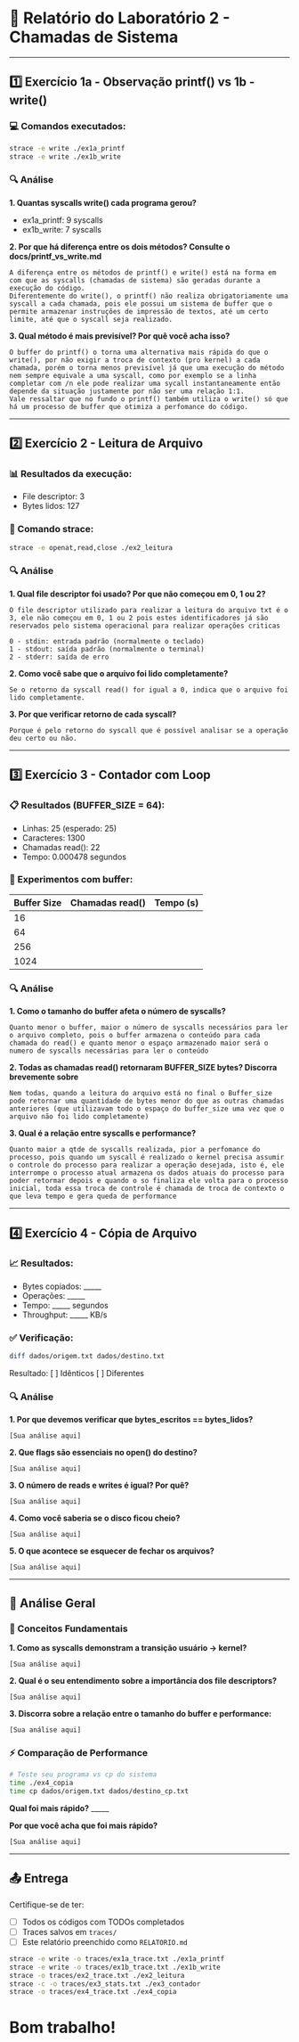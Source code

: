 # 📝 Relatório do Laboratório 2 - Chamadas de Sistema

---

## 1️⃣ Exercício 1a - Observação printf() vs 1b - write()

### 💻 Comandos executados:
```bash
strace -e write ./ex1a_printf
strace -e write ./ex1b_write
```

### 🔍 Análise

**1. Quantas syscalls write() cada programa gerou?**
- ex1a_printf: 9 syscalls
- ex1b_write: 7 syscalls

**2. Por que há diferença entre os dois métodos? Consulte o docs/printf_vs_write.md**

```
A diferença entre os métodos de printf() e write() está na forma em com que as syscalls (chamadas de sistema) são geradas durante a execução do código. 
Diferentemente do write(), o printf() não realiza obrigatoriamente uma syscall a cada chamada, pois ele possui um sistema de buffer que o permite armazenar instruções de impressão de textos, até um certo limite, até que o syscall seja realizado.
```

**3. Qual método é mais previsível? Por quê você acha isso?**

```
O buffer do printf() o torna uma alternativa mais rápida do que o write(), por não exigir a troca de contexto (pro kernel) a cada chamada, porém o torna menos previsível já que uma execução do método nem sempre equivale a uma syscall, como por exemplo se a linha completar com /n ele pode realizar uma sycall instantaneamente então depende da situação justamente por não ser uma relação 1:1.
Vale ressaltar que no fundo o printf() também utiliza o write() só que há um processo de buffer que otimiza a perfomance do código.
```

---

## 2️⃣ Exercício 2 - Leitura de Arquivo

### 📊 Resultados da execução:
- File descriptor: 3
- Bytes lidos: 127

### 🔧 Comando strace:
```bash
strace -e openat,read,close ./ex2_leitura
```

### 🔍 Análise

**1. Qual file descriptor foi usado? Por que não começou em 0, 1 ou 2?**

```
O file descriptor utilizado para realizar a leitura do arquivo txt é o 3, ele não começou em 0, 1 ou 2 pois estes identificadores já são reservados pelo sistema operacional para realizar operações criticas

0 - stdin: entrada padrão (normalmente o teclado) 
1 - stdout: saída padrão (normalmente o terminal) 
2 - stderr: saída de erro
```

**2. Como você sabe que o arquivo foi lido completamente?**

```
Se o retorno da syscall read() for igual a 0, indica que o arquivo foi lido completamente.
```

**3. Por que verificar retorno de cada syscall?**

```
Porque é pelo retorno do syscall que é possível analisar se a operação deu certo ou não.
```

---

## 3️⃣ Exercício 3 - Contador com Loop

### 📋 Resultados (BUFFER_SIZE = 64):
- Linhas: 25 (esperado: 25)
- Caracteres: 1300
- Chamadas read(): 22
- Tempo: 0.000478 segundos

### 🧪 Experimentos com buffer:

| Buffer Size | Chamadas read() | Tempo (s) |
|-------------|-----------------|-----------|
| 16          |                 |           |
| 64          |                 |           |
| 256         |                 |           |
| 1024        |                 |           |

### 🔍 Análise

**1. Como o tamanho do buffer afeta o número de syscalls?**

```
Quanto menor o buffer, maior o número de syscalls necessários para ler o arquivo completo, pois o buffer armazena o conteúdo para cada chamada do read() e quanto menor o espaço armazenado maior será o numero de syscalls necessárias para ler o conteúdo 
```

**2. Todas as chamadas read() retornaram BUFFER_SIZE bytes? Discorra brevemente sobre**

```
Nem todas, quando a leitura do arquivo está no final o Buffer_size pode retornar uma quantidade de bytes menor do que as outras chamadas anteriores (que utilizavam todo o espaço do buffer_size uma vez que o arquivo não foi lido completamente)
```

**3. Qual é a relação entre syscalls e performance?**

```
Quanto maior a qtde de syscalls realizada, pior a perfomance do processo, pois quando um syscall é realizado o kernel precisa assumir o controle do processo para realizar a operação desejada, isto é, ele interrompe o processo atual armazena os dados atuais do processo para poder retormar depois e quando o so finaliza ele volta para o processo inicial, toda essa troca de controle é chamada de troca de contexto o que leva tempo e gera queda de performance
```

---

## 4️⃣ Exercício 4 - Cópia de Arquivo

### 📈 Resultados:
- Bytes copiados: _____
- Operações: _____
- Tempo: _____ segundos
- Throughput: _____ KB/s

### ✅ Verificação:
```bash
diff dados/origem.txt dados/destino.txt
```
Resultado: [ ] Idênticos [ ] Diferentes

### 🔍 Análise

**1. Por que devemos verificar que bytes_escritos == bytes_lidos?**

```
[Sua análise aqui]
```

**2. Que flags são essenciais no open() do destino?**

```
[Sua análise aqui]
```

**3. O número de reads e writes é igual? Por quê?**

```
[Sua análise aqui]
```

**4. Como você saberia se o disco ficou cheio?**

```
[Sua análise aqui]
```

**5. O que acontece se esquecer de fechar os arquivos?**

```
[Sua análise aqui]
```

---

## 🎯 Análise Geral

### 📖 Conceitos Fundamentais

**1. Como as syscalls demonstram a transição usuário → kernel?**

```
[Sua análise aqui]
```

**2. Qual é o seu entendimento sobre a importância dos file descriptors?**

```
[Sua análise aqui]
```

**3. Discorra sobre a relação entre o tamanho do buffer e performance:**

```
[Sua análise aqui]
```

### ⚡ Comparação de Performance

```bash
# Teste seu programa vs cp do sistema
time ./ex4_copia
time cp dados/origem.txt dados/destino_cp.txt
```

**Qual foi mais rápido?** _____

**Por que você acha que foi mais rápido?**

```
[Sua análise aqui]
```

---

## 📤 Entrega
Certifique-se de ter:
- [ ] Todos os códigos com TODOs completados
- [ ] Traces salvos em `traces/`
- [ ] Este relatório preenchido como `RELATORIO.md`

```bash
strace -e write -o traces/ex1a_trace.txt ./ex1a_printf
strace -e write -o traces/ex1b_trace.txt ./ex1b_write
strace -o traces/ex2_trace.txt ./ex2_leitura
strace -c -o traces/ex3_stats.txt ./ex3_contador
strace -o traces/ex4_trace.txt ./ex4_copia
```
# Bom trabalho!
